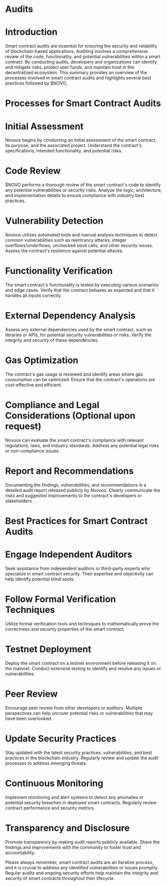# Audits

# Introduction

Smart contract audits are essential for ensuring the security and reliability of blockchain-based applications. Auditing involves a comprehensive review of the code, functionality, and potential vulnerabilities within a smart contract. By conducting audits, developers and organizations can identify and mitigate risks, protect user funds, and maintain trust in the decentralized ecosystem. This summary provides an overview of the processes involved in smart contract audits and highlights several best practices followed by $NOVO.

# Processes for Smart Contract Audits

# Initial Assessment

Novoos begins by conducting an initial assessment of the smart contract, its purpose, and the associated project. Understand the contract's specifications, intended functionality, and potential risks.

# Code Review

$NOVO performs a thorough review of the smart contract's code to identify any potential vulnerabilities or security risks. Analyze the logic, architecture, and implementation details to ensure compliance with industry best practices.

# Vulnerability Detection

Novoos utilizes automated tools and manual analysis techniques to detect common vulnerabilities such as reentrancy attacks, integer overflows/underflows, unchecked send calls, and other security issues. Assess the contract's resilience against potential attacks.

# Functionality Verification

The smart contract's functionality is tested by executing various scenarios and edge cases. Verify that the contract behaves as expected and that it handles all inputs correctly.

# External Dependency Analysis

Assess any external dependencies used by the smart contract, such as libraries or APIs, for potential security vulnerabilities or risks. Verify the integrity and security of these dependencies.

# Gas Optimization

The contract's gas usage is reviewed and identify areas where gas consumption can be optimized. Ensure that the contract's operations are cost-effective and efficient.

# Compliance and Legal Considerations (Optional upon request)

Novoos can evaluate the smart contract's compliance with relevant regulations, laws, and industry standards. Address any potential legal risks or non-compliance issues.

# Report and Recommendations

Documenting the findings, vulnerabilities, and recommendations in a detailed audit report released publicly by Novoos. Clearly communicate the risks and suggested improvements to the contract's developers or stakeholders.

# Best Practices for Smart Contract Audits

# Engage Independent Auditors

Seek assistance from independent auditors or third-party experts who specialize in smart contract security. Their expertise and objectivity can help identify potential blind spots.

# Follow Formal Verification Techniques

Utilize formal verification tools and techniques to mathematically prove the correctness and security properties of the smart contract.

# Testnet Deployment

Deploy the smart contract on a testnet environment before releasing it on the mainnet. Conduct extensive testing to identify and resolve any issues or vulnerabilities.

# Peer Review

Encourage peer review from other developers or auditors. Multiple perspectives can help uncover potential risks or vulnerabilities that may have been overlooked.

# Update Security Practices

Stay updated with the latest security practices, vulnerabilities, and best practices in the blockchain industry. Regularly review and update the audit processes to address emerging threats.

# Continuous Monitoring

Implement monitoring and alert systems to detect any anomalies or potential security breaches in deployed smart contracts. Regularly review contract performance and security metrics.

# Transparency and Disclosure

Promote transparency by making audit reports publicly available. Share the findings and improvements with the community to foster trust and accountability.

Please always remember, smart contract audits are an iterative process, and it is crucial to address any identified vulnerabilities or issues promptly. Regular audits and ongoing security efforts help maintain the integrity and security of smart contracts throughout their lifecycle.

